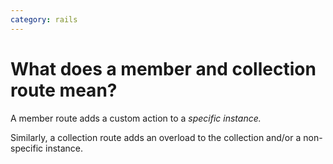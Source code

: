 ```yaml
---
category: rails
---
```

# What does a member and collection route mean?

A member route adds a custom action to a *specific instance.*

Similarly, a collection route adds an overload to the collection and/or a non-specific instance.
